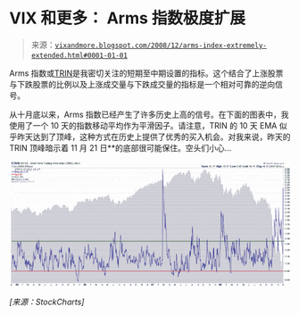 <!--yml

分类：未分类

日期：2024-05-18 18:12:57

-->

# VIX 和更多： Arms 指数极度扩展

> 来源：[`vixandmore.blogspot.com/2008/12/arms-index-extremely-extended.html#0001-01-01`](http://vixandmore.blogspot.com/2008/12/arms-index-extremely-extended.html#0001-01-01)

Arms 指数或[TRIN](http://vixandmore.blogspot.com/search/label/TRIN)是我密切关注的短期至中期设置的指标。这个结合了上涨股票与下跌股票的比例以及上涨成交量与下跌成交量的指标是一个相对可靠的逆向信号。

从十月底以来，Arms 指数已经产生了许多历史上高的信号。在下面的图表中，我使用了一个 10 天的指数移动平均作为平滑因子。请注意，TRIN 的 10 天 EMA 似乎昨天达到了顶峰，这种方式在历史上提供了优秀的买入机会。对我来说，昨天的 TRIN 顶峰暗示着 11 月 21 日**的底部很可能保住。空头们小心…

![](img/08d8a2b11d09af6b687115b2f74ba8c4.png)

*[来源：StockCharts]*
